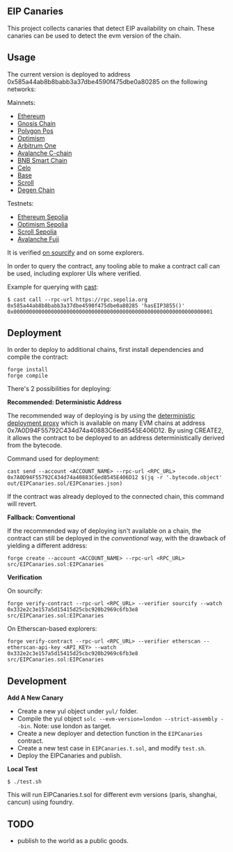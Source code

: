 ## EIP Canaries

This project collects canaries that detect EIP availability on chain. These canaries can be used to detect the evm
version of the chain.

## Usage

The current version is deployed to address 0x585a44ab8b8babb3a37dbe4590f475dbe0a80285 on the following networks:

Mainnets:
- [Ethereum](https://etherscan.io/address/0x585a44ab8b8babb3a37dbe4590f475dbe0a80285#readContract)
- [Gnosis Chain](https://gnosisscan.io/address/0x585a44ab8b8babb3a37dbe4590f475dbe0a80285#readContract)
- [Polygon Pos](https://polygonscan.com/address/0x585a44ab8b8babb3a37dbe4590f475dbe0a80285#readContract)
- [Optimism](https://optimistic.etherscan.io/address/0x585a44ab8b8babb3a37dbe4590f475dbe0a80285#readContract)
- [Arbitrum One](https://arbiscan.io/address/0x585a44ab8b8babb3a37dbe4590f475dbe0a80285#readContract)
- [Avalanche C-chain](https://snowtrace.io/address/0x585a44ab8b8babb3a37dbe4590f475dbe0a80285#readContract)
- [BNB Smart Chain](https://bscscan.com/address/0x585a44ab8b8babb3a37dbe4590f475dbe0a80285#readContract)
- [Celo](https://explorer.celo.org/mainnet/address/0x585a44aB8b8BABb3a37dbe4590F475DbE0a80285/read-contract)
- [Base](https://basescan.org/address/0x585a44ab8b8babb3a37dbe4590f475dbe0a80285#readContract)
- [Scroll](https://scrollscan.com/address/0x585a44ab8b8babb3a37dbe4590f475dbe0a80285#readContract)
- [Degen Chain](https://explorer.degen.tips/address/0x585a44ab8b8babb3a37dbe4590f475dbe0a80285?tab=read_contract)

Testnets:
- [Ethereum Sepolia](https://sepolia.etherscan.io/address/0x585a44ab8b8babb3a37dbe4590f475dbe0a80285#readContract)
- [Optimism Sepolia](https://sepolia-optimism.etherscan.io/address/0x585a44ab8b8babb3a37dbe4590f475dbe0a80285#readContract)
- [Scroll Sepolia](https://sepolia.scrollscan.com/address/0x585a44ab8b8babb3a37dbe4590f475dbe0a80285#readContract)
- [Avalanche Fuji](https://testnet.snowtrace.io/address/0x585a44ab8b8babb3a37dbe4590f475dbe0a80285#readContract)

It is verified [on sourcify](https://sourcify.dev/#/lookup/0x585a44ab8b8babb3a37dbe4590f475dbe0a80285) and on some explorers.

In order to query the contract, any tooling able to make a contract call can be used, including explorer UIs where verified.

Example for querying with [cast](https://book.getfoundry.sh/reference/cast/cast-call):
```
$ cast call --rpc-url https://rpc.sepolia.org 0x585a44ab8b8babb3a37dbe4590f475dbe0a80285 'hasEIP3855()'
0x0000000000000000000000000000000000000000000000000000000000000001
```

## Deployment

In order to deploy to additional chains, first install dependencies and compile the contract:
```
forge install
forge compile
```

There's 2 possibilities for deploying:

**Recommended: Deterministic Address**

The recommended way of deploying is by using the [deterministic deployment proxy](https://github.com/Zoltu/deterministic-deployment-proxy) which is available on many EVM chains at address 0x7A0D94F55792C434d74a40883C6ed8545E406D12. By using CREATE2, it allows the contract to be deployed to an address deterministically derived from the bytecode.

Command used for deployment:
```
cast send --account <ACCOUNT_NAME> --rpc-url <RPC_URL> 0x7A0D94F55792C434d74a40883C6ed8545E406D12 $(jq -r '.bytecode.object' out/EIPCanaries.sol/EIPCanaries.json)
```

If the contract was already deployed to the connected chain, this command will revert.

**Fallback: Conventional**

If the recommended way of deploying isn't available on a chain, the contract can still be deployed in the _conventional_ way, with the drawback of yielding a different address:
```
forge create --account <ACCOUNT_NAME> --rpc-url <RPC_URL> src/EIPCanaries.sol:EIPCanaries
```

**Verification**

On sourcify:
```
forge verify-contract --rpc-url <RPC_URL> --verifier sourcify --watch 0x332e2c3e157a5d15415d25cbc920b2969c6fb3e8 src/EIPCanaries.sol:EIPCanaries
```

On Etherscan-based explorers:
```
forge verify-contract --rpc-url <RPC_URL> --verifier etherscan --etherscan-api-key <API_KEY> --watch 0x332e2c3e157a5d15415d25cbc920b2969c6fb3e8 src/EIPCanaries.sol:EIPCanaries
```

## Development

**Add A New Canary**

- Create a new yul object under `yul/` folder.
- Compile the yul object `solc --evm-version=london --strict-assembly --bin`. Note: use london as target.
- Create a new deployer and detection function in the `EIPCanaries` contract.
- Create a new test case in `EIPCanaries.t.sol`, and modify `test.sh`.
- Deploy the EIPCanaries and publish.

**Local Test**

```
$ ./test.sh
```

This will run EIPCanaries.t.sol for different evm versions (paris, shanghai, cancun) using foundry.

## TODO

- publish to the world as a public goods.